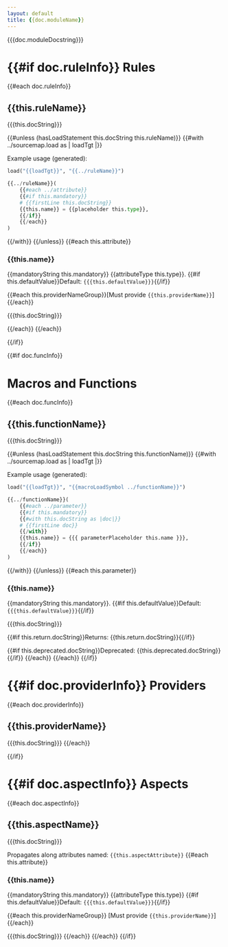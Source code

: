 ```yaml
---
layout: default
title: {{doc.moduleName}}
---
```


<!-- Generated by doc.bzl -->

{{{doc.moduleDocstring}}}

{{#if doc.ruleInfo}}
Rules
=====

{{#each doc.ruleInfo}}

## {{this.ruleName}}

{{{this.docString}}}

{{#unless (hasLoadStatement this.docString this.ruleName)}}
{{#with ../sourcemap.load as | loadTgt |}}

Example usage (generated):

```python
load("{{loadTgt}}", "{{../ruleName}}")

{{../ruleName}}(
    {{#each ../attribute}}
    {{#if this.mandatory}}
    # {{firstLine this.docString}}
    {{this.name}} = {{placeholder this.type}},
    {{/if}}
    {{/each}}
)
```

{{/with}}
{{/unless}}
{{#each this.attribute}}

### {{this.name}}

{{mandatoryString this.mandatory}} {{attributeType this.type}}.
{{#if this.defaultValue}}Default: `{{{this.defaultValue}}}`{{/if}}

{{#each this.providerNameGroup}}[Must provide `{{this.providerName}}`] {{/each}}

{{{this.docString}}}

{{/each}}
{{/each}}

{{/if}}

{{#if doc.funcInfo}}

# Macros and Functions

{{#each doc.funcInfo}}

## {{this.functionName}}

{{{this.docString}}}

{{#unless (hasLoadStatement this.docString this.functionName)}}
{{#with ../sourcemap.load as | loadTgt |}}

Example usage (generated):

```python
load("{{loadTgt}}", "{{macroLoadSymbol ../functionName}}")

{{../functionName}}(
    {{#each ../parameter}}
    {{#if this.mandatory}}
    {{#with this.docString as |doc|}}
    # {{firstLine doc}}
    {{/with}}
    {{this.name}} = {{{ parameterPlaceholder this.name }}},
    {{/if}}
    {{/each}}
)
```

{{/with}} {{/unless}}
{{#each this.parameter}}

### {{this.name}}

{{mandatoryString this.mandatory}}. {{#if this.defaultValue}}Default: `{{{this.defaultValue}}}`{{/if}}

{{{this.docString}}}

{{#if this.return.docString}}Returns: {{this.return.docString}}{{/if}}

{{#if this.deprecated.docString}}Deprecated: {{this.deprecated.docString}} {{/if}}
{{/each}}
{{/each}}
{{/if}}

{{#if doc.providerInfo}}
Providers
=========

{{#each doc.providerInfo}}

## {{this.providerName}}

{{{this.docString}}}
{{/each}}

{{/if}}

{{#if doc.aspectInfo}}
Aspects
=======

{{#each doc.aspectInfo}}

## {{this.aspectName}}

{{{this.docString}}}

Propagates along attributes named:
`{{this.aspectAttribute}}`
{{#each this.attribute}}

### {{this.name}}

{{mandatoryString this.mandatory}} {{attributeType this.type}}
{{#if this.defaultValue}}Default: `{{{this.defaultValue}}}`{{/if}}

{{#each this.providerNameGroup}} [Must provide `{{this.providerName}}`] {{/each}}

{{{this.docString}}}
{{/each}}
{{/each}}
{{/if}}
